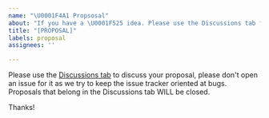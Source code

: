 ```yaml
---
name: "\U0001F4A1 Propsosal"
about: "If you have a \U0001F525 idea. Please use the Discussions tab for this!"
title: "[PROPOSAL]"
labels: proposal
assignees: ''

---
```


Please use the [Discussions tab](https://github.com/Maatwebsite/Laravel-Excel/discussions) to discuss your proposal, please don't open an issue for it as we try to keep the issue tracker oriented at bugs. Proposals that belong in the Discussions tab WILL be closed.

Thanks!
